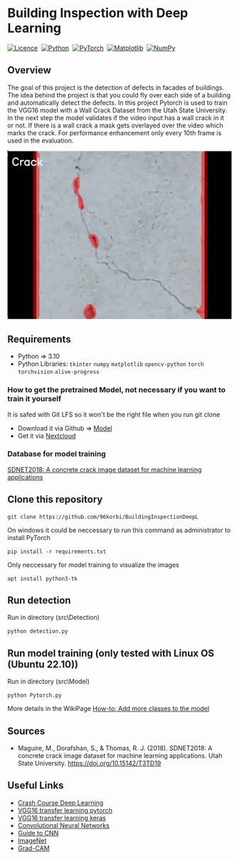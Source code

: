 # Building Inspection with Deep Learning
[![Licence](https://img.shields.io/github/license/Ileriayo/markdown-badges?style=for-the-badge)](./LICENSE.md)&nbsp;
[![Python](https://img.shields.io/badge/python-3670A0?style=for-the-badge&logo=python&logoColor=ffdd54)](https://www.python.org/)&nbsp;
[![PyTorch](https://img.shields.io/badge/PyTorch-%23EE4C2C.svg?style=for-the-badge&logo=PyTorch&logoColor=white)](https://pytorch.org/)&nbsp;
[![Matplotlib](https://img.shields.io/badge/Matplotlib-%23ffffff.svg?style=for-the-badge&logo=Matplotlib&logoColor=black)](https://matplotlib.org/)&nbsp;
[![NumPy](https://img.shields.io/badge/numpy-%23013243.svg?style=for-the-badge&logo=numpy&logoColor=white)](https://numpy.org/)&nbsp;

## Overview

The goal of this project is the detection of defects in facades of buildings.
The idea behind the project is that you could fly over each side of a building and automatically detect the defects.
In this project Pytorch is used to train the VGG16 model with a Wall Crack Dataset from the Utah State University.
In the next step the model validates if the video input has a wall crack in it or not. If there is a wall crack a mask gets overlayed over the video which marks the crack.
For performance enhancement only every 10th frame is used in the evaluation.

<div align="center">
  <img src="./static-files/testvideo.gif" alt="Test video showing different images of walls"></img>
</div>



## Requirements

* Python => 3.10
* Python Libraries: `tkinter` `numpy` `matplotlib` `opencv-python` `torch` `torchvision` `alive-progress`

### How to get the pretrained Model, not necessary if you want to train it yourself

It is safed with Git LFS so it won't be the right file when you run git clone
* Download it via Github => [Model](./src/Model/VGG16_v2-OCT_Building_half_dataset.pt)
* Get it via [Nextcloud](https://nextcloud.th-deg.de/s/RAZ4D4aNRns3Axo)

### Database for model training

[SDNET2018: A concrete crack image dataset for machine learning applications](https://digitalcommons.usu.edu/all_datasets/48/)

## Clone this repository

```
git clone https://github.com/96korbi/BuildingInspectionDeepL
```

On windows it could be neccessary to run this command as administrator to install PyTorch
```
pip install -r requirements.txt
```

Only neccessary for model training to visualize the images
```
apt install python3-tk
```

## Run detection

Run in directory (src\Detection)

```
python detection.py
```

## Run model training (only tested with Linux OS (Ubuntu 22.10))

Run in directory (src\Model)

```
python Pytorch.py
```
More details in the WikiPage [How-to: Add more classes to the model](https://github.com/96korbi/BuildingInspectionDeepL/wiki/How-to:-Add-more-classes-to-the-model)

## Sources

* Maguire, M., Dorafshan, S., & Thomas, R. J. (2018). SDNET2018: A concrete crack image dataset for machine learning applications. Utah State University. https://doi.org/10.15142/T3TD19

## Useful Links
* [Crash Course Deep Learning](https://towardsdatascience.com/a-beginners-guide-to-deep-learning-ed41ac75c4e5)
* [VGG16 transfer learning pytorch](https://www.kaggle.com/code/carloalbertobarbano/vgg16-transfer-learning-pytorch)
* [VGG16 transfer learning keras](https://towardsdatascience.com/transfer-learning-with-vgg16-and-keras-50ea161580b4)
* [Convolutional Neural Networks](https://www.mathworks.com/discovery/convolutional-neural-network-matlab.html)
* [Guide to CNN](https://towardsdatascience.com/a-comprehensive-guide-to-convolutional-neural-networks-the-eli5-way-3bd2b1164a53)
* [ImageNet](https://image-net.org/)
* [Grad-CAM](http://gradcam.cloudcv.org/)


